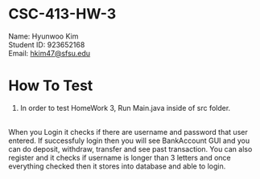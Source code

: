 # CSC-413-HW-3

Name: Hyunwoo Kim<br>
Student ID: 923652168<br>
Email: hkim47@sfsu.edu<br>

# How To Test

1. In order to test HomeWork 3, Run Main.java inside of src folder.<br><br>

When you Login it checks if there are username and password that user entered. If successfuly login then you will see BankAccount GUI and you can do deposit, withdraw, transfer and see past transaction. You can also register and it checks if username is longer than 3 letters and once everything checked then it stores into database and able to login.


